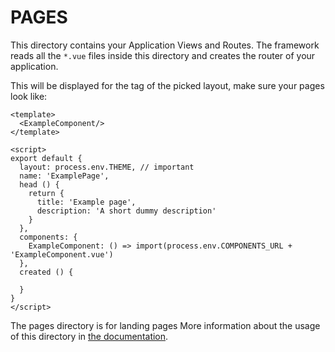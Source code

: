 # PAGES

This directory contains your Application Views and Routes.
The framework reads all the `*.vue` files inside this directory and creates the router of your application.

This will be displayed for the <nuxt/> tag of the picked layout, make sure your pages look like:
``` vue
<template>
  <ExampleComponent/>
</template>

<script>
export default {
  layout: process.env.THEME, // important
  name: 'ExamplePage',
  head () {
    return {
      title: 'Example page',
      description: 'A short dummy description'
    }
  },
  components: {
    ExampleComponent: () => import(process.env.COMPONENTS_URL + 'ExampleComponent.vue')
  },
  created () {

  }
}
</script>
```
The pages directory is for landing pages
More information about the usage of this directory in [the documentation](https://nuxtjs.org/guide/routing).

